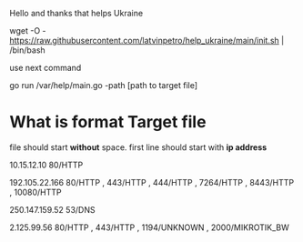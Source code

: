 Hello and thanks that helps Ukraine

wget -O - https://raw.githubusercontent.com/latvinpetro/help_ukraine/main/init.sh | /bin/bash


use next command

go run /var/help/main.go -path [path to target file]


<h1>What is format Target file</h1>

file should start **without** space.
first line should start with **ip address**

10.15.12.10
80/HTTP

192.105.22.166
80/HTTP , 443/HTTP , 444/HTTP , 7264/HTTP , 8443/HTTP , 10080/HTTP

250.147.159.52
53/DNS

2.125.99.56
80/HTTP , 443/HTTP , 1194/UNKNOWN , 2000/MIKROTIK_BW